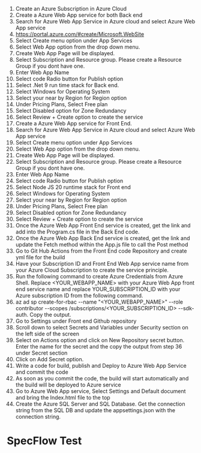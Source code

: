 1. Create an Azure Subscription in Azure Cloud
2. Create a Azure Web App service for both Back end
3. Search for Azure Web App Service in Azure cloud and select Azure Web App service
4. https://portal.azure.com/#create/Microsoft.WebSite
5. Select Create menu option under App Services
6. Select Web App option from the drop down menu.
7. Create Web App Page will be displayed.
8. Select Subscription and Resource group. Please create a Resource Group if you dont have one.
9. Enter Web App Name
10. Select code Radio button for Publish option
11. Select .Net 9 run time stack for Back end.
12. Select Windows for Operating System
13. Select your near by Region for Region option
14. Under Pricing Plans, Select Free plan
15. Select Disabled option for Zone Redundancy
16. Select Review + Create option to create the service
17. Create a Azure Web App service for Front End.    
18. Search for Azure Web App Service in Azure cloud and select Azure Web App service
19. Select Create menu option under App Services
20. Select Web App option from the drop down menu.
21. Create Web App Page will be displayed.
22. Select Subscription and Resource group. Please create a Resource Group if you dont have one.
23. Enter Web App Name
24. Select code Radio button for Publish option
25. Select Node JS 20 runtime stack for Front end
26. Select Windows for Operating System
27. Select your near by Region for Region option
28. Under Pricing Plans, Select Free plan
29. Select Disabled option for Zone Redundancy
30. Select Review + Create option to create the service
31. Once the Azure Web App Front End service is created, get the link and add into the Program.cs file in the Back End code.
32. Once the Azure Web App Back End service is created, get the link and update the Fetch method within the App.js file to call the Post method 
33. Go to Git Hub Actions from the Front End code Repository and create yml file for the build
34. Have your Subscription ID and Front End Web App service name from your Azure Cloud Subscription to create the service principle.
35. Run the following command to create Azure Credentials from Azure Shell. Replace <YOUR_WEBAPP_NAME> with your Azure Web App front end service name and replace YOUR_SUBSCRIPTION_ID with your Azure subscription ID from the following command. 
36. az ad sp create-for-rbac --name "<YOUR_WEBAPP_NAME>" --role contributor --scopes /subscriptions/<YOUR_SUBSCRIPTION_ID> --sdk-auth. Copy the output.
37. Go to Settings under Front end Github repository
38. Scroll down to select Secrets and Variables under Security section on the left side of the screen
39. Select on Actions option and click on New Repository secret button. Enter the name for the secret and the copy the output from step 36 under Secret section
40. Click on Add Secret option. 
41. Write a code for build, publish and Deploy to Azure Web App Service and commit the code
42. As soon as you commit the code, the build will start automatically and the build will be deployed to Azure service
43. Go to Azure Web App service, Select Settings and Default document and bring the Index.html file to the top
44. Create the Azure SQL Server and SQL Database. Get the connection string from the SQL DB and update the appsettings.json with the connection string.



# SpecFlow Test


